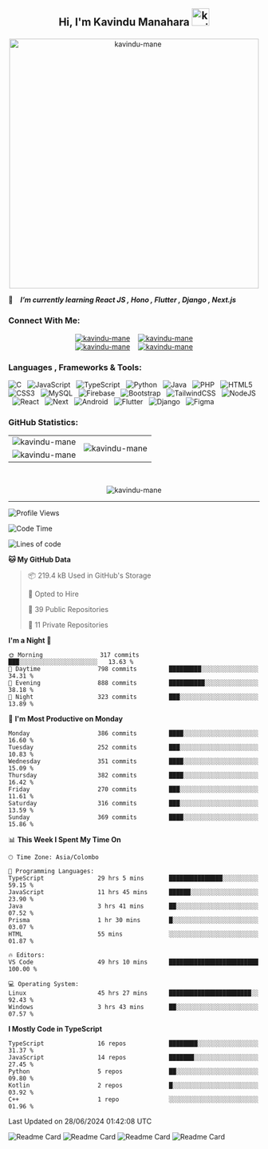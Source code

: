 ## <p align ="center">Hi, I'm Kavindu Manahara <img src="https://media.giphy.com/media/hvRJCLFzcasrR4ia7z/giphy.gif" alt= "kavindu-mane" width="35"> </p>

<div align = "center">
    <img src = "https://github.com/kavindu-mane/kavindu-mane/blob/main/Code%20typing-bro.svg" alt= "kavindu-mane" width="500"/>
</div>

🌱 &ensp; ***I’m currently learning React JS  , Hono  , Flutter , Django , Next.js***

### Connect With Me:
<div align="center">
    <a href="https://facebook.com/mane.on.fb"><img src="https://img.shields.io/badge/Facebook-Kavindu%20M%20Wanniarachchi-%231877F2?style=flat&logo=facebook&logoColor=white" alt="kavindu-mane"/></a>&nbsp; &nbsp;
    <a href="https://instagram.com/kavindu_m_wanniarachchi"><img src="https://img.shields.io/badge/Instagram-Kavindu%20M%20Wanniarachchi-%23E4405F?style=flat&logo=instagram&logoColor=white" alt="kavindu-mane"/></a><br>
    <a href="https://linkedin.com/in/kavindu-wanniarachchi"><img src="https://img.shields.io/badge/LinkedIn-Kavindu%20M%20Wanniarachchi-%230077B5?style=flat&logo=linkedin&logoColor=white" alt="kavindu-mane"/></a>&nbsp; &nbsp;
    <a href="https://twitter.com/kavindu_mane"><img src="https://img.shields.io/badge/Twitter-Kavindu%20M%20Wanniarachchi-%231DA1F2?style=flat&logo=twitter&logoColor=white" alt="kavindu-mane"/></a>
</div>

### Languages , Frameworks & Tools:
![C](https://img.shields.io/badge/c-1B2430.svg?style=for-the-badge&logo=c&logoColor=white) &nbsp;
![JavaScript](https://img.shields.io/badge/javascript-1B2430.svg?style=for-the-badge&logo=javascript&logoColor=%23F7DF1E) &nbsp;
![TypeScript](https://img.shields.io/badge/typescript-1B2430.svg?style=for-the-badge&logo=typescript&logoColor=%2342A5F5) &nbsp;
![Python](https://img.shields.io/badge/python-1B2430.svg?style=for-the-badge&logo=python&logoColor=ffdd54) &nbsp;
![Java](https://img.shields.io/badge/java-1B2430.svg?style=for-the-badge&logo=openjdk&logoColor=white) &nbsp;
![PHP](https://img.shields.io/badge/php-1B2430.svg?style=for-the-badge&logo=php&logoColor=white) &nbsp;
![HTML5](https://img.shields.io/badge/html5-1B2430.svg?style=for-the-badge&logo=html5&logoColor=white) &nbsp;
![CSS3](https://img.shields.io/badge/css3-1B2430.svg?style=for-the-badge&logo=css3&logoColor=white) &nbsp;
![MySQL](https://img.shields.io/badge/mysql-1B2430.svg?style=for-the-badge&logo=mysql&logoColor=white) &nbsp;
![Firebase](https://img.shields.io/badge/firebase-1B2430.svg?style=for-the-badge&logo=firebase) &nbsp;
![Bootstrap](https://img.shields.io/badge/bootstrap-1B2430.svg?style=for-the-badge&logo=bootstrap&logoColor=white) &nbsp;
![TailwindCSS](https://img.shields.io/badge/tailwindcss-1B2430.svg?style=for-the-badge&logo=tailwindcss&logoColor=white) &nbsp;
![NodeJS](https://img.shields.io/badge/node.js-1B2430.svg?style=for-the-badge&logo=node.js&logoColor=white) &nbsp;
![React](https://img.shields.io/badge/react-1B2430.svg?style=for-the-badge&logo=react&logoColor=%2361DAFB) &nbsp;
![Next](https://img.shields.io/badge/next.js-1B2430.svg?style=for-the-badge&logo=next.js&logoColor=white) &nbsp;
![Android](https://img.shields.io/badge/android-1B2430.svg?style=for-the-badge&logo=android&logoColor=%2361DAFB) &nbsp;
![Flutter](https://img.shields.io/badge/flutter-1B2430.svg?style=for-the-badge&logo=flutter&logoColor=%2342A5F5) &nbsp;
![Django](https://img.shields.io/badge/django-1B2430.svg?style=for-the-badge&logo=django&logoColor=white) &nbsp;
![Figma](https://img.shields.io/badge/figma-1B2430.svg?style=for-the-badge&logo=figma&logoColor=white) &nbsp;

### GitHub Statistics:

<div align="center">
    <table>
        <tr>
            <td align="right">
                <img src="https://github-readme-stats.vercel.app/api?username=kavindu-mane&theme=blue-green&hide_border=false&include_all_commits=false&count_private=false" alt="kavindu-mane" />
            </td>
            <td rowspan="2">
                <img src="https://github-readme-stats.vercel.app/api/top-langs/?username=kavindu-mane&theme=blue-green&hide_border=false&include_all_commits=false&count_private=false&langs_count=8" alt="kavindu-mane" />
            </td>
        </tr>
        <tr>
            <td>
                <img src="https://github-readme-streak-stats.herokuapp.com/?user=kavindu-mane&theme=blue-green&hide_border=false" alt="kavindu-mane" />
            </td>
        </tr>
    </table>
</div>
 <br>

<p align="center"><img align="center" src="https://github-profile-trophy.vercel.app/?username=kavindu-mane&theme=radical&no-frame=false&no-bg=false&margin-w=5&margin-h=5&column=4" alt="kavindu-mane" /></p>

---
![Profile Views](https://github-vistors-counter.onrender.com/github?username=kavindu-mane)
<!--START_SECTION:waka-->
![Code Time](http://img.shields.io/badge/Code%20Time-1%2C868%20hrs%2040%20mins-blue)

![Lines of code](https://img.shields.io/badge/From%20Hello%20World%20I%27ve%20Written-719.8%20thousand%20lines%20of%20code-blue)

**🐱 My GitHub Data** 

> 📦 219.4 kB Used in GitHub's Storage 
 > 
> 💼 Opted to Hire
 > 
> 📜 39 Public Repositories 
 > 
> 🔑 11 Private Repositories 
 > 
**I'm a Night 🦉** 

```text
🌞 Morning                317 commits         ███░░░░░░░░░░░░░░░░░░░░░░   13.63 % 
🌆 Daytime                798 commits         █████████░░░░░░░░░░░░░░░░   34.31 % 
🌃 Evening                888 commits         ██████████░░░░░░░░░░░░░░░   38.18 % 
🌙 Night                  323 commits         ███░░░░░░░░░░░░░░░░░░░░░░   13.89 % 
```
📅 **I'm Most Productive on Monday** 

```text
Monday                   386 commits         ████░░░░░░░░░░░░░░░░░░░░░   16.60 % 
Tuesday                  252 commits         ███░░░░░░░░░░░░░░░░░░░░░░   10.83 % 
Wednesday                351 commits         ████░░░░░░░░░░░░░░░░░░░░░   15.09 % 
Thursday                 382 commits         ████░░░░░░░░░░░░░░░░░░░░░   16.42 % 
Friday                   270 commits         ███░░░░░░░░░░░░░░░░░░░░░░   11.61 % 
Saturday                 316 commits         ███░░░░░░░░░░░░░░░░░░░░░░   13.59 % 
Sunday                   369 commits         ████░░░░░░░░░░░░░░░░░░░░░   15.86 % 
```


📊 **This Week I Spent My Time On** 

```text
🕑︎ Time Zone: Asia/Colombo

💬 Programming Languages: 
TypeScript               29 hrs 5 mins       ███████████████░░░░░░░░░░   59.15 % 
JavaScript               11 hrs 45 mins      ██████░░░░░░░░░░░░░░░░░░░   23.90 % 
Java                     3 hrs 41 mins       ██░░░░░░░░░░░░░░░░░░░░░░░   07.52 % 
Prisma                   1 hr 30 mins        █░░░░░░░░░░░░░░░░░░░░░░░░   03.07 % 
HTML                     55 mins             ░░░░░░░░░░░░░░░░░░░░░░░░░   01.87 % 

🔥 Editors: 
VS Code                  49 hrs 10 mins      █████████████████████████   100.00 % 

💻 Operating System: 
Linux                    45 hrs 27 mins      ███████████████████████░░   92.43 % 
Windows                  3 hrs 43 mins       ██░░░░░░░░░░░░░░░░░░░░░░░   07.57 % 
```

**I Mostly Code in TypeScript** 

```text
TypeScript               16 repos            ████████░░░░░░░░░░░░░░░░░   31.37 % 
JavaScript               14 repos            ███████░░░░░░░░░░░░░░░░░░   27.45 % 
Python                   5 repos             ██░░░░░░░░░░░░░░░░░░░░░░░   09.80 % 
Kotlin                   2 repos             █░░░░░░░░░░░░░░░░░░░░░░░░   03.92 % 
C++                      1 repo              ░░░░░░░░░░░░░░░░░░░░░░░░░   01.96 % 
```




 Last Updated on 28/06/2024 01:42:08 UTC
<!--END_SECTION:waka-->

![Readme Card](https://github-readme-stats.vercel.app/api/pin/?username=kavindu-mane&repo=CreateME&show_owner=true&theme=blue-green)
![Readme Card](https://github-readme-stats.vercel.app/api/pin/?username=kavindu-mane&repo=react-percentage-bar&show_owner=true&theme=blue-green)
![Readme Card](https://github-readme-stats.vercel.app/api/pin/?username=kavindu-mane&repo=Visitors-Counter&show_owner=true&theme=blue-green)
![Readme Card](https://github-readme-stats.vercel.app/api/pin/?username=kavindu-mane&repo=Eliger&show_owner=true&theme=blue-green)
